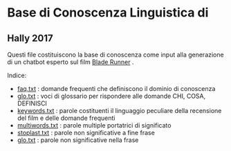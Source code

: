 # Base di Conoscenza Linguistica di
## Hally 2017

Questi file costituiscono la base di conoscenza come input alla generazione di un chatbot esperto sul film [Blade Runner](http://it.wikipedia.org/wiki/Blade_Runner) .

Indice:

* [faq.txt](faq.txt) : domande frequenti che definiscono il dominio di conoscenza
* [glo.txt](glo.txt) : voci di glossario per rispondere alle domande CHI, COSA, DEFINISCI
* [keywords.txt](glo.txt) : parole costituenti il linguaggio peculiare della recensione del film e delle domande frequenti
* [multiwords.txt](glo.txt) : parole multiple portatrici di significato
* [stoplast.txt](glo.txt) : parole non significative a fine frase
* [glo.txt](glo.txt) : parole non significative nella frase


